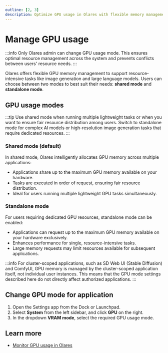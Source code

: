 ```yaml
---
outline: [2, 3]
description: Optimize GPU usage in Olares with flexible memory management options. Choose between shared and standalone modes for different resource requirements.
---
```


# Manage GPU usage
:::info
Only Olares admin can change GPU usage mode. This ensures optimal resource management across the system and prevents conflicts between users' resource needs.
:::

Olares offers flexible GPU memory management to support resource-intensive tasks like image generation and large language models. Users can choose between two modes to best suit their needs: **shared mode** and **standalone mode**.

## GPU usage modes
:::tip
Use shared mode when running multiple lightweight tasks or when you want to ensure fair resource distribution among users. Switch to standalone mode for complex AI models or high-resolution image generation tasks that require dedicated resources.
:::

### Shared mode (default)

In shared mode, Olares intelligently allocates GPU memory across multiple applications:

* Applications share up to the maximum GPU memory available on your hardware.
* Tasks are executed in order of request, ensuring fair resource distribution.
* Ideal for users running multiple lightweight GPU tasks simultaneously.

### Standalone mode

For users requiring dedicated GPU resources, standalone mode can be enabled:

* Applications can request up to the maximum GPU memory available on your hardware exclusively.
* Enhances performance for single, resource-intensive tasks. 
* Large memory requests may limit resources available for subsequent applications.

:::info
For cluster-scoped applications, such as SD Web UI (Stable Diffusion) and ComfyUI, GPU memory is managed by the cluster-scoped application itself, not individual user instances.
This means that the GPU mode settings described here do not directly affect authorized applications.
:::

## Change GPU mode for application
1. Open the Settings app from the Dock or Launchpad.
2. Select **System** from the left sidebar, and click **GPU** on the right.
3. In the dropdown **VRAM mode**, select the required GPU usage mode.

## Learn more
- [Monitor GPU usage in Olares](./resources-usage.md)